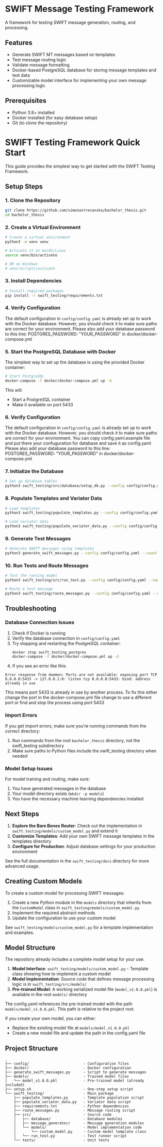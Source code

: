# SWIFT Message Testing Framework

A framework for testing SWIFT message generation, routing, and processing.

## Features

- Generate SWIFT MT messages based on templates
- Test message routing logic
- Validate message formatting
- Docker-based PostgreSQL database for storing message templates and test data
- Customizable model interface for implementing your own message processing logic

## Prerequisites

- Python 3.8+ installed
- Docker installed (for easy database setup)
- Git (to clone the repository)

# SWIFT Testing Framework Quick Start

This guide provides the simplest way to get started with the SWIFT Testing Framework.

## Setup Steps

### 1. Clone the Repository

```bash
git clone https://github.com/simonastrecanska/bachelor_thesis.git
cd bachelor_thesis
```

### 2. Create a Virtual Environment

```bash
# Create a virtual environment
python3 -m venv venv

# Activate it on macOS/Linux
source venv/bin/activate

# OR on Windows
# venv\Scripts\activate
```

### 3. Install Dependencies

```bash
# Install required packages
pip install -r swift_testing/requirements.txt
```

### 4. Verify Configuration

The default configuration in `config/config.yaml` is already set up to work with the Docker database. However, you should check it to make sure paths are correct for your environment.
Please also add your database password to this line:
      POSTGRES_PASSWORD: "YOUR_PASSWORD" 
in docker/docker-compose.yml

### 5. Start the PostgreSQL Database with Docker

The simplest way to set up the database is using the provided Docker container:

```bash
# Start PostgreSQL
docker-compose -f docker/docker-compose.yml up -d
```

This will:
- Start a PostgreSQL container
- Make it available on port 5433

### 6. Verify Configuration

The default configuration in `config/config.yaml` is already set up to work with the Docker database. However, you should check it to make sure paths are correct for your environment. You can copy config.yaml.example file and put there your confuguration for database and save it as config.yaml
Please also add your database password to this line:
      POSTGRES_PASSWORD: "YOUR_PASSWORD" 
in docker/docker-compose.yml

### 7. Initialize the Database

```bash
# Set up database tables
python3 swift_testing/src/database/setup_db.py --config config/config.yaml
```

### 8. Populate Templates and Variator Data

```bash
# Load templates
python3 swift_testing/populate_templates.py --config config/config.yaml

# Load variator data
python3 swift_testing/populate_variator_data.py --config config/config.yaml
```

### 9. Generate Test Messages

```bash
# Generate SWIFT messages using templates
python3 generate_swift_messages.py --config config/config.yaml --count 10 --type MT103
```

### 10. Run Tests and Route Messages

```bash
# Test the routing model
python3 swift_testing/src/run_test.py --config config/config.yaml --name "Initial Test" --description "First test run" --messages 20

# Route a test message
python3 swift_testing/route_messages.py --config config/config.yaml --message "{1:F01BANKXXXXXYYY}{2:O1030919111026BANKZZZZ}{4::20:REF12345678:32A:091026EUR12500,00:50K:/123456789:ORDERING CUSTOMER:71A:SHA-}"
```

## Troubleshooting

### Database Connection Issues

1. Check if Docker is running
2. Verify the database connection in `config/config.yaml`
3. Try stopping and restarting the PostgreSQL container:
   ```bash
   docker stop swift_testing_postgres
   docker-compose -f docker/docker-compose.yml up -d
   ```
4.  If you see an error like this:
```
Error response from daemon: Ports are not available: exposing port TCP 0.0.0.0:5433 -> 127.0.0.1:0: listen tcp 0.0.0.0:5433: bind: address already in use
```
This means port 5433 is already in use by another process. To fix this either change the port in the docker-compose.yml file change to use a different port or find and stop the process using port 5433

### Import Errors

If you get import errors, make sure you're running commands from the correct directory:

1. Run commands from the root `bachelor_thesis` directory, not the swift_testing subdirectory
2. Make sure paths to Python files include the swift_testing directory when needed

### Model Setup Issues

For model training and routing, make sure:

1. You have generated messages in the database
2. Your model directory exists (`mkdir -p models`)
3. You have the necessary machine learning dependencies installed

## Next Steps

1. **Explore the Bare Bones Router**: Check out the implementation in `swift_testing/models/custom_model.py` and extend it
2. **Customize Templates**: Add your own SWIFT message templates in the templates directory
3. **Configure for Production**: Adjust database settings for your production environment

See the full documentation in the `swift_testing/docs` directory for more advanced usage. 

## Creating Custom Models

To create a custom model for processing SWIFT messages:

1. Create a new Python module in the `models` directory that inherits from the `CustomModel` class in `swift_testing/models/custom_model.py`
2. Implement the required abstract methods
3. Update the configuration to use your custom model

See `swift_testing/models/custom_model.py` for a template implementation and examples.

## Model Structure

The repository already includes a complete model setup for your use:

1. **Model Interface**: `swift_testing/models/custom_model.py` - Template class showing how to implement a custom model
2. **Model Implementation**: Source code that defines message processing logic is in `swift_testing/src/models/`
3. **Pre-trained Model**: A working serialized model file (`model_v1.0.0.pkl`) is available in the root `models/` directory

The config.yaml references the pre-trained model with the path `models/model_v1.0.0.pkl`. This path is relative to the project root.

If you create your own model, you can either:
- Replace the existing model file at `models/model_v1.0.0.pkl`
- Create a new model file and update the path in the config.yaml file

## Project Structure

```
.
├── config/                         - Configuration files
├── docker/                         - Docker configuration
├── generate_swift_messages.py      - Script to generate messages
├── models/                         - Trained model files
│   └── model_v1.0.0.pkl            - Pre-trained model (already included)
├── setup.sh                        - One-step setup script
└── swift_testing/                  - Main package
    ├── populate_templates.py       - Template population script
    ├── populate_variator_data.py   - Variator data script
    ├── requirements.txt            - Python dependencies
    ├── route_messages.py           - Message routing script
    ├── src/                        - Source code
    │   ├── database/               - Database modules
    │   ├── message_generator/      - Message generation modules
    │   └── models/                 - Model implementation code
    │       └── custom_model.py     - Custom model template class
    │   └── run_test.py             - Test runner script
    └── tests/                      - Unit tests
```